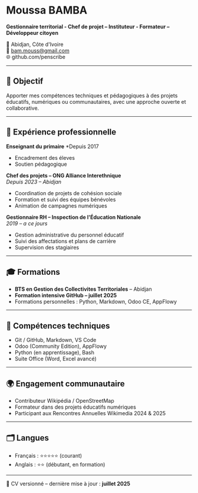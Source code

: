 # Moussa BAMBA
**Gestionnaire territorial - Chef de projet – Instituteur - Formateur – Développeur citoyen**

📍 Abidjan, Côte d'Ivoire  
📧 bam.mouss@gmail.com  
🌐 github.com/penscribe

---

## 🎯 Objectif

Apporter mes compétences techniques et pédagogiques à des projets éducatifs, numériques ou communautaires, avec une approche ouverte et collaborative.

---

## 💼 Expérience professionnelle

**Enseignant du primaire**
*Depuis 2017 
- Encadrement des éleves
- Soutien pédagogique
  
**Chef des projets – ONG Alliance Interethnique**  
*Depuis 2023 – Abidjan*  
- Coordination de projets de cohésion sociale
- Formation et suivi des équipes bénévoles
- Animation de campagnes numériques

**Gestionnaire RH – Inspection de l'Éducation Nationale**  
*2019 – a ce jours*  
- Gestion administrative du personnel éducatif
- Suivi des affectations et plans de carrière
- Supervision des stagiaires

---

## 🎓 Formations

- **BTS en Gestion des Collectivites Territoriales** – Abidjan  
- **Formation intensive GitHub – juillet 2025**  
- Formations personnelles : Python, Markdown, Odoo CE, AppFlowy

---

## 🧰 Compétences techniques

- Git / GitHub, Markdown, VS Code  
- Odoo (Community Edition), AppFlowy  
- Python (en apprentissage), Bash  
- Suite Office (Word, Excel avancé)

---

## 🌍 Engagement communautaire

- Contributeur Wikipédia / OpenStreetMap  
- Formateur dans des projets éducatifs numériques  
- Participant aux Rencontres Annuelles Wikimedia 2024 & 2025

---

## 🗂️ Langues

- Français : ⭐⭐⭐⭐⭐ (courant)  
- Anglais : ⭐⭐ (débutant, en formation)

---

📄 CV versionné – dernière mise à jour : **juillet 2025**